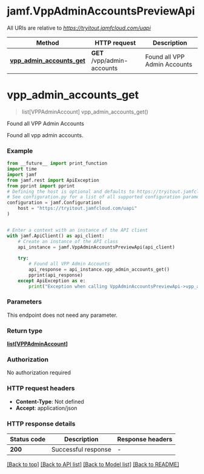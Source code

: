 # jamf.VppAdminAccountsPreviewApi

All URIs are relative to *https://tryitout.jamfcloud.com/uapi*

Method | HTTP request | Description
------------- | ------------- | -------------
[**vpp_admin_accounts_get**](VppAdminAccountsPreviewApi.md#vpp_admin_accounts_get) | **GET** /vpp/admin-accounts | Found all VPP Admin Accounts 


# **vpp_admin_accounts_get**
> list[VPPAdminAccount] vpp_admin_accounts_get()

Found all VPP Admin Accounts 

Found all vpp admin accounts. 

### Example

```python
from __future__ import print_function
import time
import jamf
from jamf.rest import ApiException
from pprint import pprint
# Defining the host is optional and defaults to https://tryitout.jamfcloud.com/uapi
# See configuration.py for a list of all supported configuration parameters.
configuration = jamf.Configuration(
    host = "https://tryitout.jamfcloud.com/uapi"
)


# Enter a context with an instance of the API client
with jamf.ApiClient() as api_client:
    # Create an instance of the API class
    api_instance = jamf.VppAdminAccountsPreviewApi(api_client)
    
    try:
        # Found all VPP Admin Accounts 
        api_response = api_instance.vpp_admin_accounts_get()
        pprint(api_response)
    except ApiException as e:
        print("Exception when calling VppAdminAccountsPreviewApi->vpp_admin_accounts_get: %s\n" % e)
```

### Parameters
This endpoint does not need any parameter.

### Return type

[**list[VPPAdminAccount]**](VPPAdminAccount.md)

### Authorization

No authorization required

### HTTP request headers

 - **Content-Type**: Not defined
 - **Accept**: application/json

### HTTP response details
| Status code | Description | Response headers |
|-------------|-------------|------------------|
**200** | Successful response |  -  |

[[Back to top]](#) [[Back to API list]](../README.md#documentation-for-api-endpoints) [[Back to Model list]](../README.md#documentation-for-models) [[Back to README]](../README.md)

